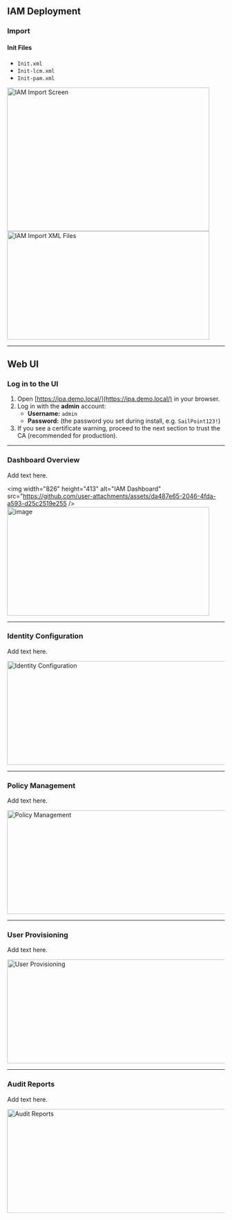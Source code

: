 ## IAM Deployment

### Import

#### Init Files
- `Init.xml`  
- `Init-lcm.xml`  
- `Init-pam.xml`  

<img width="468" height="332" alt="IAM Import Screen" src="https://github.com/user-attachments/assets/decb0671-de2b-4808-9343-1f84099f0ba0" />

<img width="468" height="251" alt="IAM Import XML Files" src="https://github.com/user-attachments/assets/06a930ac-3088-4f58-b833-90c1fcc0a32d" />

---

## Web UI

### Log in to the UI
1. Open [https://ipa.demo.local/](https://ipa.demo.local/) in your browser.  
2. Log in with the **admin** account:  
   - **Username:** `admin`  
   - **Password:** (the password you set during install, e.g. `SailPoint123!`)  
3. If you see a certificate warning, proceed to the next section to trust the CA (recommended for production).

---

### Dashboard Overview
Add text here.

<img width="826" height="413" alt="IAM Dashboard" src="https://github.com/user-attachments/assets/da487e65-2046-4fda-a593-d25c2519e255 />
<img width="468" height="251" alt="image" src="https://github.com/user-attachments/assets/da487e65-2046-4fda-a593-d25c2519e255" />

---

### Identity Configuration
Add text here.

<img width="826" height="240" alt="Identity Configuration" src="https://github.com/user-attachments/assets/d400eb02-51e9-4557-af2d-4af64328e8b8" />

---

### Policy Management
Add text here.

<img width="826" height="240" alt="Policy Management" src="https://github.com/user-attachments/assets/596cd65c-b371-49d0-a2b1-c68578ef659b" />

---

### User Provisioning
Add text here.

<img width="826" height="240" alt="User Provisioning" src="https://github.com/user-attachments/assets/9312fa2a-c2d3-4e2a-8c71-b7335b40bbf2" />

---

### Audit Reports
Add text here.

<img width="826" height="240" alt="Audit Reports" src="https://github.com/user-attachments/assets/94a13dac-0037-4beb-b998-528c23bd4a79" />
